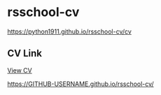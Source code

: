# rsschool-cv
https://python1911.github.io/rsschool-cv/cv
## CV Link
[View CV](https://python1911.github.io/rsschool-cv/)

https://GITHUB-USERNAME.github.io/rsschool-cv/
